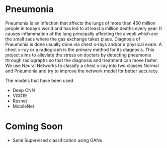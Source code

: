 # Pneumonia

Pneumonia is an infection that affects the lungs of more than 450 million people in today’s world and has led to at least a million deaths every year. It causes inflammation of the lung principally affecting the alveoli which are the small sacs where the gas exchange takes place. Diagnosis of Pneumonia is done usually done via chest x-rays and/or a physical exam. A chest x-ray or a radiograph is the primary method for its diagnosis. This project aims to alleviate the stress on doctors by detecting pneumonia through radiographs so that the diagnosis and treatment can move faster. We use Neural Networks to classify a chest x-ray into two classes Normal and Pneumonia and try to improve the network model for better accuracy.

The models that have been used
- Deep CNN
- VGG19
- Resnet
- MobileNet


# Coming Soon
- Semi Supervised classification using GANs

